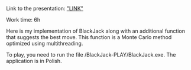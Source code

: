 Link to the presentation: ["LINK"]([https://www.youtube.com/watch?v=A7_2WN-1Gno](https://youtu.be/DOnc1WcXy8M))

Work time: 6h

Here is my implementation of BlackJack along with an additional function that suggests the best move. This function is a Monte Carlo method optimized using multithreading.

To play, you need to run the file /BlackJack-PLAY/BlackJack.exe. The application is in Polish.
